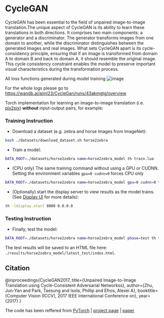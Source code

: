 # CycleGAN
CycleGAN has been essential to the field of unpaired image-to-image translation.The unique aspect of CycleGAN  is its ability to learn these translations in both directions. It comprises two main components: a generator and a discriminator. The generator transforms images from one domain to another, while the discriminator distinguishes between the generated images and real images. What sets CycleGAN apart is its cycle-consistency principle, ensuring that if an image is transformed from domain A to domain B and back to domain A, it should resemble the original image. This cycle consistency constraint enables the model to preserve important visual characteristics during the transformation process.

All loss functions generated during model training
![image](https://github.com/user-attachments/assets/baba41e6-c36f-4250-b708-d00d046ff278)

For the whole logs please go to https://wandb.ai/aiml23/CycleGan/runs/43akmgtg/overview



Torch implementation for learning an image-to-image translation (i.e. [pix2pix](https://github.com/phillipi/pix2pix)) **without** input-output pairs, for example:

### Training Instruction
- Download a dataset (e.g. zebra and horse images from ImageNet):
```bash
bash ./datasets/download_dataset.sh horse2zebra
```
- Train a model:
```bash
DATA_ROOT=./datasets/horse2zebra name=horse2zebra_model th train.lua
```
- (CPU only) The same training command without using a GPU or CUDNN. Setting the environment variables ```gpu=0 cudnn=0``` forces CPU only
```bash
DATA_ROOT=./datasets/horse2zebra name=horse2zebra_model gpu=0 cudnn=0 th train.lua
```
- (Optionally) start the display server to view results as the model trains. (See [Display UI](#display-ui) for more details):
```bash
th -ldisplay.start 8000 0.0.0.0
```

### Testing Instruction
- Finally, test the model:
```bash
DATA_ROOT=./datasets/horse2zebra name=horse2zebra_model phase=test th test.lua
```
The test results will be saved to an HTML file here: `./results/horse2zebra_model/latest_test/index.html`.






## Citation

@inproceedings{CycleGAN2017,
  title={Unpaired Image-to-Image Translation using Cycle-Consistent Adversarial Networkss},
  author={Zhu, Jun-Yan and Park, Taesung and Isola, Phillip and Efros, Alexei A},
  booktitle={Computer Vision (ICCV), 2017 IEEE International Conference on},
  year={2017}
}

The code has been reffered from [PyTorch](https://github.com/junyanz/pytorch-CycleGAN-and-pix2pix) | [project page](https://junyanz.github.io/CycleGAN/) |   [paper](https://arxiv.org/pdf/1703.10593.pdf)
